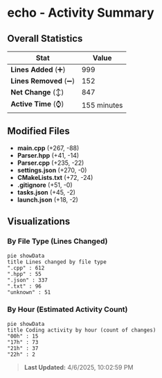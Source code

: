 # echo - Activity Summary 

## Overall Statistics

| Stat                   | Value                                                             |
| ---------------------- | ----------------------------------------------------------------- |
| **Lines Added** (➕)   | 999                                          |
| **Lines Removed** (➖) | 152                                        |
| **Net Change** (↕)    | 847                |
| **Active Time** (⌚)   | 155 minutes |


## Modified Files
- **main.cpp** (+267, -88)
- **Parser.hpp** (+41, -14)
- **Parser.cpp** (+235, -22)
- **settings.json** (+270, -0)
- **CMakeLists.txt** (+72, -24)
- **.gitignore** (+51, -0)
- **tasks.json** (+45, -2)
- **launch.json** (+18, -2)

## Visualizations

### By File Type (Lines Changed)

```mermaid
pie showData
title Lines changed by file type
".cpp" : 612
".hpp" : 55
".json" : 337
".txt" : 96
"unknown" : 51
```

### By Hour (Estimated Activity Count)

```mermaid
pie showData
title Coding activity by hour (count of changes)
"00h" : 15
"17h" : 73
"21h" : 37
"22h" : 2
```


> **Last Updated:** 4/6/2025, 10:02:59 PM